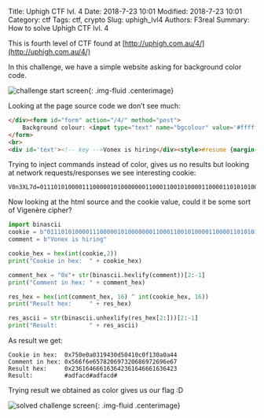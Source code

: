 Title: Uphigh CTF lvl. 4
Date: 2018-7-23 10:01
Modified: 2018-7-23 10:01
Category: ctf
Tags: ctf, crypto
Slug: uphigh_lvl4
Authors: F3real
Summary: How to solve Uphigh CTF lvl. 4

This is fourth level of CTF found at 
[http://uphigh.com.au/4/](http://uphigh.com.au/4/)

In this challenge, we have a simple website asking for background color code.

![challenge start screen]({static}/images/2018_7_23_Vonex.png){: .img-fluid .centerimage}

Looking at the page source code we don’t see much:
~~~html
</div><form id="form" action="/4/" method="post">
	Background colour: <input type="text" name="bgcolour" value='#ffffff'><button id="submit" type="submit">Go</button>
</form>
<br>
<div id='text'><!-- key -->Vonex is hiring</div><style>#resume {margin-left: 38%; margin-top:7%;}</style> 
~~~

Trying to inject commands instead of color, gives us no results but looking at network requests/responses we see interesting cookie:
```
V0n3XL7d=011101010000111000001010000000110001100101000011000011010101000001000001000011000000111100010011000010100000101001000100;
```
Now looking at the html source and the cookie value, could it be some sort of Vigenère cipher?

~~~python
import binascii
cookie = b"011101010000111000001010000000110001100101000011000011010101000001000001000011000000111100010011000010100000101001000100"
comment = b"Vonex is hiring"

cookie_hex = hex(int(cookie,2))
print("Cookie in hex:  " + cookie_hex)

comment_hex = "0x"+ str(binascii.hexlify(comment))[2:-1]
print("Comment in hex: " + comment_hex)

res_hex = hex(int(comment_hex, 16) ^ int(cookie_hex, 16))
print("Result hex:     " + res_hex)

res_ascii = str(binascii.unhexlify(res_hex[2:]))[2:-1]
print("Result:         " + res_ascii)
~~~

As result we get:
```
Cookie in hex:  0x750e0a0319430d50410c0f130a0a44
Comment in hex: 0x566f6e657820697320686972696e67
Result hex:     0x236164666163642361646661636423
Result:         #adfacd#adfacd#
```
Trying result we obtained as color gives us our flag :D

![solved challenge screen]({static}/images/2018_7_23_VonexResult.png){: .img-fluid .centerimage}
